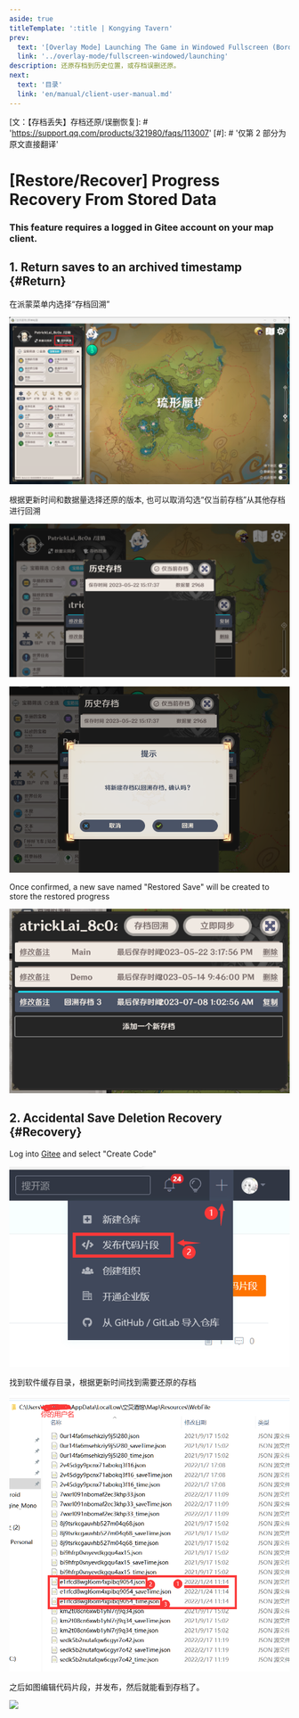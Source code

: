 ```yaml
---
aside: true
titleTemplate: ':title | Kongying Tavern'
prev:
  text: '[Overlay Mode] Launching The Game in Windowed Fullscreen (Borderless)'
  link: '../overlay-mode/fullscreen-windowed/launching'
description: 还原存档到历史位置，或存档误删还原。
next:
  text: '目录'
  link: 'en/manual/client-user-manual.md'
---
```


[文：【存档丢失】存档还原/误删恢复]: # 'https://support.qq.com/products/321980/faqs/113007' [#]: # '仅第 2 部分为原文直接翻译'

# [Restore/Recover] Progress Recovery From Stored Data

### This feature requires a logged in Gitee account on your map client.
[还原存档到历史位置]: # '更新为客户端内还原功能教程'

## 1. Return saves to an archived timestamp {#Return}

在派蒙菜单内选择“存档回溯”

![](/imgs/manual/restore-recover/1.png)

根据更新时间和数据量选择还原的版本, 也可以取消勾选“仅当前存档”从其他存档进行回溯

![](/imgs/manual/restore-recover/2.png)

![](/imgs/manual/restore-recover/3.png)

Once confirmed, a new save named "Restored Save" will be created to store the restored progress

![](/imgs/manual/restore-recover/4.png)

## 2. Accidental Save Deletion Recovery {#Recovery}

Log into [Gitee](https://gitee.com/) and select "Create Code"

![](/imgs/manual/restore-recover/5.png)

找到软件缓存目录，根据更新时间找到需要还原的存档

![](/imgs/manual/restore-recover/6.png)

之后如图编辑代码片段，并发布，然后就能看到存档了。

![](/public/imgs/manual/restore-recover/7.png)
